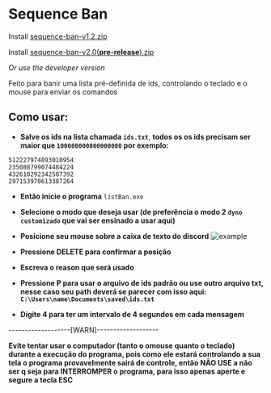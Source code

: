 # Sequence Ban

Install [sequence-ban-v1.2.zip](https://github.com/Ka-Konata/sequence-ban/files/6600567/sequence-ban-v1.2.zip)

Install [sequence-ban-v2.0(**pre-release**).zip](https://github.com/Ka-Konata/sequence-ban/files/6602120/sequence-ban-v2.0.pre-release.zip)

*Or use the developer version*
 
Feito para banir uma lista pré-definida de ids, controlando o teclado e o mouse para enviar os comandos

## Como usar:

* **Salve os ids na lista chamada `ids.txt`**, **todos os os ids precisam ser maior que `100000000000000000` por exemplo:**
~~~
512227974893010954
235088799074484224
432610292342587392
297153970613387264
~~~

* **Então inicie o programa** `listBan.exe`

* **Selecione o modo que deseja usar (de preferência o modo 2 `dyno customizado` que vai ser ensinado a usar aqui)**

* **Posicione seu mouse sobre a caixa de texto do discord**
![example](https://user-images.githubusercontent.com/69207529/120882299-207cdc80-c5ad-11eb-8f6d-f40674c396e3.png)

* **Pressione DELETE para confirmar a posição**

* **Escreva o reason que será usado**

* **Pressione P para usar o arquivo de ids padrão ou use outro arquivo txt, nesse caso seu path deverá se parecer com isso aqui: `C:\Users\name\Documents\saved\ids.txt`**

* **Digite 4 para ter um intervalo de 4 segundos em cada mensagem**

-------------------[WARN]-------------------

**Evite tentar usar o computador (tanto o omouse quanto o teclado) durante a execução do programa, pois como ele estará controlando a sua tela o programa provavelmente sairá de controle, então NÃO USE a não ser q seja para INTERROMPER o programa, para isso apenas aperte e segure a tecla ESC**
